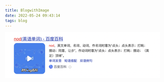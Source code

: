 ```yaml
---
title: BlogwithImage
date: 2022-05-24 09:43:14
tags: blog
---
```

![image.png](./BlogwithImage/1653356643175-image.png)
